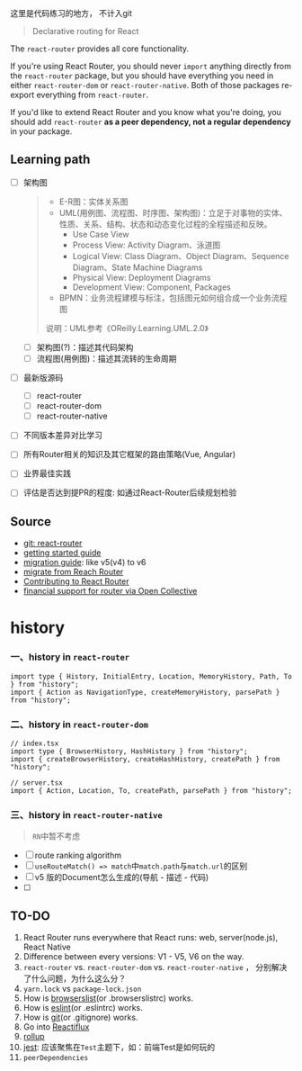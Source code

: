 这里是代码练习的地方， 不计入git

> Declarative routing for React



The `react-router` provides all core functionality. 

If you're using React Router, you should never `import` anything directly from the `react-router` package, but you should have everything you need in either `react-router-dom` or `react-router-native`. Both of those packages re-export everything from `react-router`.

If you'd like to extend React Router and you know what you're doing, you should add `react-router` **as a peer dependency, not a regular dependency** in your package.



## Learning path
- [ ] 架构图

  > - E-R图：实体关系图
  > - UML(用例图、流程图、时序图、架构图)：立足于对事物的实体、性质、关系、结构、状态和动态变化过程的全程描述和反映。
  >   - Use Case View
  >   - Process View: Activity Diagram、泳道图
  >   - Logical View:  Class Diagram、Object Diagram、Sequence Diagram、State Machine Diagrams
  >   - Physical View:  Deployment Diagrams
  >   - Development View: Component, Packages
  > - BPMN：业务流程建模与标注，包括图元如何组合成一个业务流程图
  >
  > 说明：UML参考《OReilly.Learning.UML.2.0》

  - [ ] 架构图(?)：描述其代码架构
  - [ ] 流程图(用例图)：描述其流转的生命周期

- [ ] 最新版源码
  - [ ] react-router
  - [ ] react-router-dom
  - [ ] react-router-native
  
- [ ] 不同版本差异对比学习

- [ ] 所有Router相关的知识及其它框架的路由策略(Vue, Angular)

- [ ] 业界最佳实践

- [ ] 评估是否达到提PR的程度: 如通过React-Router后续规划检验



##  Source

- [git: react-router](https://github.com/remix-run/react-router)
- [getting started guide](https://github.com/remix-run/react-router/blob/main/docs/getting-started/installation.md)
- [migration guide](https://github.com/remix-run/react-router/blob/main/docs/guides/migrating-5-to-6.md): like v5(v4) to v6
- [migrate from Reach Router](https://github.com/remix-run/react-router/blob/main/docs/guides/migrating-reach-to-6.md)
- [Contributing to React Router](https://github.com/remix-run/react-router/blob/main/docs/contributing.md)
- [financial support for router via Open Collective](https://opencollective.com/react-router)





# history

### 一、history in `react-router`

```tsx
import type { History, InitialEntry, Location, MemoryHistory, Path, To } from "history";
import { Action as NavigationType, createMemoryHistory, parsePath } from "history";
```

### 二、history in `react-router-dom`

```tsx
// index.tsx
import type { BrowserHistory, HashHistory } from "history";
import { createBrowserHistory, createHashHistory, createPath } from "history";

// server.tsx
import { Action, Location, To, createPath, parsePath } from "history";
```

### 三、history in `react-router-native`

> `RN`中暂不考虑





- [ ] route ranking algorithm
- [ ] `useRouteMatch() => match`中`match.path`与`match.url`的区别
- [ ] v5 版的Document怎么生成的(导航 - 描述 - 代码)
- [ ] 









## TO-DO

1. React Router runs everywhere that React runs: web, server(node.js), React Native
2. Difference between every versions: V1 - V5, V6 on the way.
3. `react-router` vs. `react-router-dom` vs. `react-router-native` ， 分别解决了什么问题，为什么这么分？
4. `yarn.lock` vs `package-lock.json`
5. How is [browserslist](https://github.com/browserslist/browserslist)(or .browserslistrc) works.
6. How is [eslint](https://github.com/eslint/eslint)(or .eslintrc) works.
7. How is [git](https://github.com/git/git)(or .gitignore) works.
8. Go into [Reactiflux](https://www.reactiflux.com/)
9. [rollup](https://github.com/rollup/rollup)
10. [jest](https://github.com/facebook/jest): 应该聚焦在`Test`主题下，如：前端Test是如何玩的
11. `peerDependencies`
